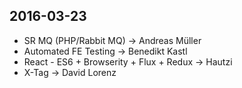 2016-03-23
----------
- SR MQ (PHP/Rabbit MQ) -> Andreas Müller
- Automated FE Testing -> Benedikt Kastl
- React - ES6 + Browserity + Flux + Redux -> Hautzi
- X-Tag -> David Lorenz
